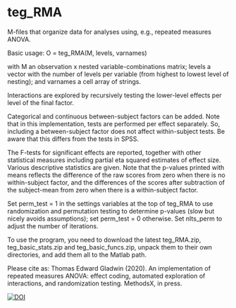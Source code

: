 # teg_RMA

M-files that organize data for analyses using, e.g., repeated measures ANOVA.

Basic usage: O = teg_RMA(M, levels, varnames)

with M an observation x nested variable-combinations matrix; levels a vector with the number of levels per variable (from highest to lowest level of nesting); and varnames a cell array of strings.

Interactions are explored by recursively testing the lower-level effects per level of the final factor.

Categorical and continuous between-subject factors can be added. Note that in this implementation, tests are performed per effect separately. So, including a between-subject factor does not affect within-subject tests. Be aware that this differs from the tests in SPSS.

The F-tests for significant effects are reported, together with other statistical measures including partial eta squared estimates of effect size. Various descriptive statistics are given. Note that the p-values printed with means reflects the difference of the raw scores from zero when there is no within-subject factor, and the differences of the scores after subtraction of the subject-mean from zero when there is a within-subject factor.

Set perm_test = 1 in the settings variables at the top of teg_RMA to use randomization and permutation testing to determine p-values (slow but nicely avoids assumptions); set perm_test = 0 otherwise. Set nIts_perm to adjust the number of iterations. 

To use the program, you need to download the latest teg_RMA.zip, teg_basic_stats.zip and teg_basic_funcs.zip, unpack them to their own directories, and add them all to the Matlab path.

Please cite as:
Thomas Edward Gladwin (2020). An implementation of repeated measures ANOVA: effect coding, automated exploration of interactions, and randomization testing. MethodsX, in press.

<a href="https://doi.org/10.5281/zenodo.826750"><img src="https://zenodo.org/badge/DOI/10.5281/zenodo.826750.svg" alt="DOI"></a>
